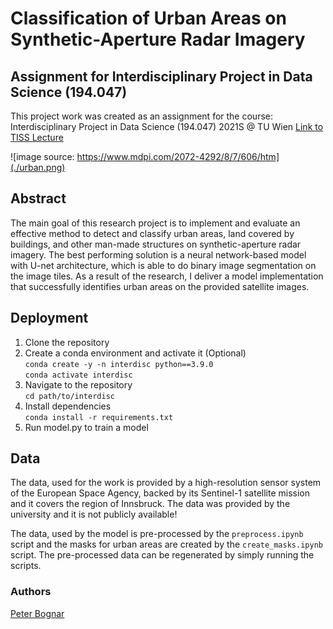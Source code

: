 # Classification of Urban Areas on Synthetic-Aperture Radar Imagery
## Assignment for Interdisciplinary Project in Data Science (194.047)

This project work was created as an assignment for the course: Interdisciplinary Project in Data Science (194.047) 2021S @ TU Wien
[Link to TISS Lecture](https://tiss.tuwien.ac.at/course/educationDetails.xhtml?dswid=1672&dsrid=629&semester=2021W&courseNr=194047)

![image source: https://www.mdpi.com/2072-4292/8/7/606/htm](./urban.png)

## Abstract
The main goal of this research project is to implement and evaluate an effective method to detect and classify urban areas, land covered by buildings, and other man-made structures on synthetic-aperture radar imagery. The best performing solution is a neural network-based model with U-net architecture, which is able to do binary image segmentation on the image tiles. As a result of the research, I deliver a model implementation that successfully identifies urban areas on the provided satellite images.

## Deployment

1. Clone the repository  
2. Create a conda environment and activate it (Optional)  
`conda create -y -n interdisc python==3.9.0`  
   `conda activate interdisc`  
3. Navigate to the repository  
`cd path/to/interdisc`  
4. Install dependencies  
`conda install -r requirements.txt`  
5. Run model.py to train a model  

## Data
The data, used for the work is provided by a high-resolution sensor system of the European Space Agency, backed by its Sentinel-1 satellite mission and it covers the region of Innsbruck. The data was provided by the university and it is not publicly available!

The data, used by the model is pre-processed by the `preprocess.ipynb` script and the masks for urban areas are created by the `create_masks.ipynb` script. The pre-processed data can be regenerated by simply running the scripts.


### Authors
[Peter Bognar](https://github.com/bognarpeter)  
